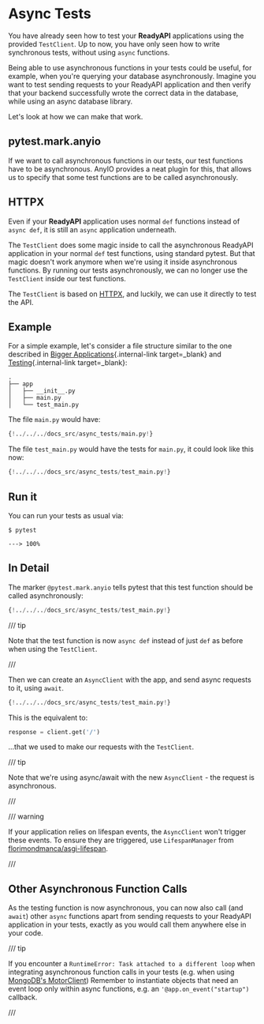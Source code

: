 # Async Tests

You have already seen how to test your **ReadyAPI** applications using the provided `TestClient`. Up to now, you have only seen how to write synchronous tests, without using `async` functions.

Being able to use asynchronous functions in your tests could be useful, for example, when you're querying your database asynchronously. Imagine you want to test sending requests to your ReadyAPI application and then verify that your backend successfully wrote the correct data in the database, while using an async database library.

Let's look at how we can make that work.

## pytest.mark.anyio

If we want to call asynchronous functions in our tests, our test functions have to be asynchronous. AnyIO provides a neat plugin for this, that allows us to specify that some test functions are to be called asynchronously.

## HTTPX

Even if your **ReadyAPI** application uses normal `def` functions instead of `async def`, it is still an `async` application underneath.

The `TestClient` does some magic inside to call the asynchronous ReadyAPI application in your normal `def` test functions, using standard pytest. But that magic doesn't work anymore when we're using it inside asynchronous functions. By running our tests asynchronously, we can no longer use the `TestClient` inside our test functions.

The `TestClient` is based on <a href="https://www.python-httpx.org" class="external-link" target="_blank">HTTPX</a>, and luckily, we can use it directly to test the API.

## Example

For a simple example, let's consider a file structure similar to the one described in [Bigger Applications](../tutorial/bigger-applications.md){.internal-link target=_blank} and [Testing](../tutorial/testing.md){.internal-link target=_blank}:

```
.
├── app
│   ├── __init__.py
│   ├── main.py
│   └── test_main.py
```

The file `main.py` would have:

```Python
{!../../../docs_src/async_tests/main.py!}
```

The file `test_main.py` would have the tests for `main.py`, it could look like this now:

```Python
{!../../../docs_src/async_tests/test_main.py!}
```

## Run it

You can run your tests as usual via:

<div class="termy">

```console
$ pytest

---> 100%
```

</div>

## In Detail

The marker `@pytest.mark.anyio` tells pytest that this test function should be called asynchronously:

```Python hl_lines="7"
{!../../../docs_src/async_tests/test_main.py!}
```

/// tip

Note that the test function is now `async def` instead of just `def` as before when using the `TestClient`.

///

Then we can create an `AsyncClient` with the app, and send async requests to it, using `await`.

```Python hl_lines="9-12"
{!../../../docs_src/async_tests/test_main.py!}
```

This is the equivalent to:

```Python
response = client.get('/')
```

...that we used to make our requests with the `TestClient`.

/// tip

Note that we're using async/await with the new `AsyncClient` - the request is asynchronous.

///

/// warning

If your application relies on lifespan events, the `AsyncClient` won't trigger these events. To ensure they are triggered, use `LifespanManager` from <a href="https://github.com/florimondmanca/asgi-lifespan#usage" class="external-link" target="_blank">florimondmanca/asgi-lifespan</a>.

///

## Other Asynchronous Function Calls

As the testing function is now asynchronous, you can now also call (and `await`) other `async` functions apart from sending requests to your ReadyAPI application in your tests, exactly as you would call them anywhere else in your code.

/// tip

If you encounter a `RuntimeError: Task attached to a different loop` when integrating asynchronous function calls in your tests (e.g. when using <a href="https://stackoverflow.com/questions/41584243/runtimeerror-task-attached-to-a-different-loop" class="external-link" target="_blank">MongoDB's MotorClient</a>) Remember to instantiate objects that need an event loop only within async functions, e.g. an `'@app.on_event("startup")` callback.

///
